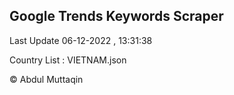

## Google Trends Keywords Scraper 
 
Last Update 06-12-2022 , 13:31:38

Country List :
VIETNAM.json



© Abdul Muttaqin 
